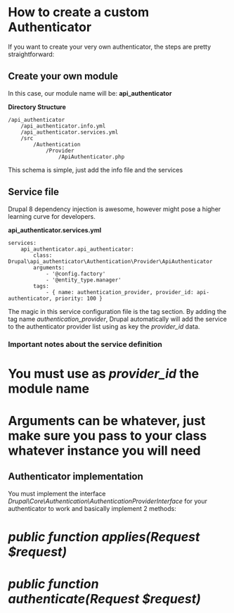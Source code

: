# How to create a custom Authenticator

If you want to create your very own authenticator, the steps are pretty straightforward:

## Create your own module
In this case, our module name will be: **api_authenticator**

**Directory Structure**
```
/api_authenticator
    /api_authenticator.info.yml
    /api_authenticator.services.yml
    /src
        /Authentication
            /Provider
                /ApiAuthenticator.php

```

This schema is simple, just add the info file and the services

## Service file
Drupal 8 dependency injection is awesome, however might pose a higher learning curve for developers.

**api_authenticator.services.yml**
```
services:
    api_authenticator.api_authenticator:
        class: Drupal\api_authenticator\Authentication\Provider\ApiAuthenticator
        arguments:
            - '@config.factory'
            - '@entity_type.manager'
        tags:
            - { name: authentication_provider, provider_id: api-authenticator, priority: 100 }

```

The magic in this service configuration file is the tag section. By adding the tag name *authentication_provider*,
Drupal automatically will add the service to the authenticator provider list using as key the *provider_id* data.

### Important notes about the service definition
# You must use as *provider_id* the module name
# Arguments can be whatever, just make sure you pass to your class whatever instance you will need

## Authenticator implementation

You must implement the interface *Drupal\Core\Authentication\AuthenticationProviderInterface* for your authenticator to work
and basically implement 2 methods:
# *public function applies(Request $request)*
# *public function authenticate(Request $request)*

